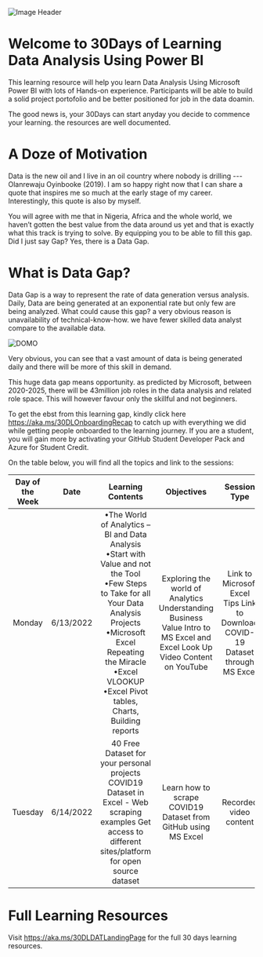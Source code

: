 ![Image Header](https://github.com/theoyinbooke/30Days-of-Learning-Data-Analysis-Using-Power-BI-for-Students/blob/main/30DL%20Github%20Image.png)

# Welcome to 30Days of Learning Data Analysis Using Power BI
This learning resource will help you learn Data Analysis Using Microsoft Power BI with lots of Hands-on experience. Participants will be able to build a solid project portofolio and be better positioned for job in the data doamin.

The good news is, your 30Days can start anyday you decide to commence your learning. the resources are well documented.

# A Doze of Motivation
Data is the new oil and I live in an oil country where nobody is drilling --- Olanrewaju Oyinbooke (2019). I am so happy right now that I can share a quote that inspires me so much at the early stage of my career. Interestingly, this quote is also by myself. 

You will agree with me that in Nigeria, Africa and the whole world, we haven’t gotten the best value from the data around us yet and that is exactly what this track is trying to solve. By equipping you to be able to fill this gap. Did I just say Gap? Yes, there is a Data Gap. 


# What is Data Gap? 
Data Gap is a way to represent the rate of data generation versus analysis. Daily, Data are being generated at an exponential rate but only few are being analyzed. What could cause this gap? a very obvious reason is unavailability of technical-know-how. we have fewer skilled data analyst compare to the available data.

![DOMO](https://github.com/theoyinbooke/30Days-of-Learning-Data-Analysis-Using-Power-BI-for-Students/blob/main/data-never-sleeps-9.0-1200px-1.png)

Very obvious, you can see that a vast amount of data is being generated daily and there will be more of this skill in demand.

This huge data gap means opportunity. as predicted by Microsoft, between 2020-2025, there will be 43million job roles in the data analysis and related role space. This will however favour only the skillful and not beginners.

To get the ebst from this learning gap, kindly click here https://aka.ms/30DLOnboardingRecap to catch up with everything we did while getting people onboarded to the learning journey. If you are a student, you will gain more by activating your GitHub Student Developer Pack and Azure for Student Credit. 

On the table below, you will find all the topics and link to the sessions:

|Day of the Week	|Date	|Learning Contents	|Objectives	|Session Type	|Recap Link|
|     :---:       |:---:|:--------------:   |:---------:|:-----------:|:--------:|
|Monday	|6/13/2022	|•The World of Analytics – BI and Data Analysis •Start with Value and not the Tool •Few Steps to Take for all Your Data Analysis Projects •Microsoft Excel Repeating the Miracle •Excel VLOOKUP •Excel Pivot tables, Charts, Building reports	|Exploring the world of Analytics Understanding Business Value Intro to MS Excel and Excel Look Up	Video Content on YouTube | Link to Microsoft Excel Tips Link to Download COVID-19 Dataset through MS Excel|	Click Here for Day 1 Learning Content https://aka.ms/30DLDATDay1 |
|Tuesday	|6/14/2022	|40 Free Dataset for your personal projects COVID19 Dataset in Excel - Web scraping examples	Get access to different sites/platform for open source dataset| Learn how to scrape COVID19 Dataset from GitHub using MS Excel	|Recorded video content	|Click Here for Day 2 Learning Content https://aka.ms/30DLDATDay2 |


# Full Learning Resources
Visit https://aka.ms/30DLDATLandingPage for the full 30 days learning resources.


